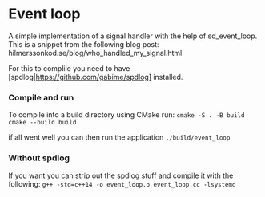 # Event loop
A simple implementation of a signal handler with the help of sd_event_loop.
This is a snippet from the following blog post: hilmerssonkod.se/blog/who_handled_my_signal.html

For this to complile you need to have [spdlog|https://github.com/gabime/spdlog] installed.

### Compile and run
To compile into a build directory using CMake run:
`cmake -S . -B build`
`cmake --build build`

if all went well you can then run the application
`./build/event_loop`

### Without spdlog
If you want you can strip out the spdlog stuff and compile it with the following:
`g++ -std=c++14 -o event_loop.o event_loop.cc -lsystemd`
